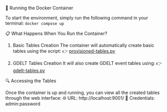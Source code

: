 🚀 Running the Docker Container

To start the environment, simply run the following command in your terminal:
`docker compose up
`

📋 What Happens When You Run the Container?
1.	Basic Tables Creation
The container will automatically create basic tables using the script:
👉 [provisioned-tables.py](spark/provisioned-tables.py)
	
2.	GDELT Tables Creation
It will also create GDELT event tables using: 
👉 [gdelt-tables.py](spark/gdelt-tables.py)

🔍 Accessing the Tables

Once the container is up and running, you can view all the created tables through the web interface:
🌐 URL: http://localhost:9001/
🔑 Credentials: admin:password